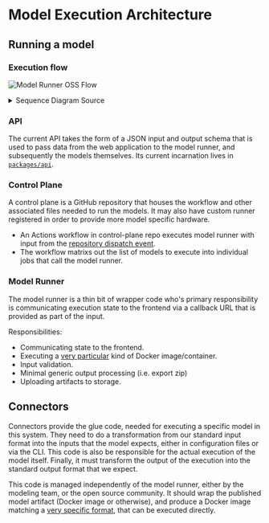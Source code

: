 # Model Execution Architecture

## Running a model

### Execution flow

![Model Runner OSS Flow](images/model-runner-flow.png)

<details>
  <summary>Sequence Diagram Source</summary>

```mermaid
sequenceDiagram
  participant Web
  participant GitHub
  participant Runner
  participant DockerRegistry
  participant dockerd
  participant Filesystem
  participant BlobStorage
  Web->>GitHub: Dispatch model params
  GitHub-->>Web: OK
  GitHub->>+Runner: Repo Dispatch Event
  Runner->>Web: Execution start call back with version info
  Web-->>Runner: OK or Cancel
  Runner->>DockerRegistry: Request model's docker image
  DockerRegistry->>Runner: Docker image
  Runner->>dockerd: Execute container with mounts
  Runner->>Filesystem: Tee STDOUT/STDERR to a log file?
  dockerd->>Runner: Exit code
  Runner->>Filesystem: Scan input/output dirs or load list from JSON
  Runner->>Filesystem: Create export zip file
  Runner->>BlobStorage: Store results
  BlobStorage-->>Runner: OK
  Runner->>Web: Run complete
  Web-->>Runner: OK
  Runner->>Filesystem: Cleanup
  Runner->>-GitHub: Run complete
```

</details>

### API

The current API takes the form of a JSON input and output schema that is used to pass data from the web application to the model runner, and subsequently the models themselves. Its current incarnation lives in [`packages/api`](packages/api).

### Control Plane

A control plane is a GitHub repository that houses the workflow and other associated files needed to run the models. It may also have custom runner registered in order to provide more model specific hardware.

- An Actions workflow in control-plane repo executes model runner with input from the [repository dispatch event](https://help.github.com/en/actions/reference/events-that-trigger-workflows#external-events-repository_dispatch).
- The workflow matrixs out the list of models to execute into individual jobs that call the model runner.

### Model Runner

The model runner is a thin bit of wrapper code who's primary responsibility is communicating execution state to the frontend via a callback URL that is provided as part of the input.

Responsibilities:

- Communicating state to the frontend.
- Executing a [very particular](adding-models.md#docker-image) kind of Docker image/container.
- Input validation.
- Minimal generic output processing (i.e. export zip)
- Uploading artifacts to storage.

## Connectors

Connectors provide the glue code, needed for executing a specific model in this system. They need to do a transformation from our standard input format into the inputs that the model expects, either in configuration files or via the CLI. This code is also be responsible for the actual execution of the model itself. Finally, it must transform the output of the execution into the standard output format that we expect.

This code is managed independently of the model runner, either by the modeling team, or the open source community. It should wrap the published model artifact (Docker image or otherwise), and produce a Docker image matching a [very specific format](adding-models.md#docker-image), that can be executed directly.
